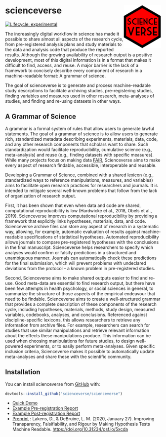 # scienceverse <img src="man/figures/logo.png" align="right" alt="" width="120" />
<!-- rmarkdown v1 -->
<!-- README.md is generated from README.Rmd. Please edit that file -->

<!-- badges: start -->
[![Lifecycle: experimental](https://img.shields.io/badge/lifecycle-experimental-orange.svg)](https://www.tidyverse.org/lifecycle/#experimental)
<!--[![Travis build status](https://travis-ci.org/scienceverse/scienceverse?branch=master)](https://travis-ci.org/scienceverse/scienceverse)
[![Codecov test coverage](https://codecov.io/gh/scienceverse/scienceverse/branch/master/graph/badge.svg)](https://codecov.io/gh/scienceverse/scienceverse?branch=master)-->
<!-- badges: end -->



The increasingly digital workflow in science has made it possible to share almost all aspects of the research cycle, from pre-registered analysis plans and study materials to the data and analysis code that produce the reported results. Although the growing availability of research output is a positive development, most of this digital information is in a format that makes it difficult to find, access, and reuse. A major barrier is the lack of a framework to concisely describe every component of research in a machine-readable format: A grammar of science. 

The goal of scienceverse is to generate and process machine-readable study descriptions to facilitate archiving studies, pre-registering studies, finding variables and measures used in other research, meta-analyses of studies, and finding and re-using datasets in other ways.

## A Grammar of Science

A grammar is a formal system of rules that allow users to generate lawful statements. The goal of a grammar of science is to allow users to generate rich, standardized metadata describing experiments, materials, data, code, and any other research components that scholars want to share. Such standardization would facilitate reproducibility, cumulative science (e.g., meta-analysis) and reuse (e.g., finding datasets with specific measures). While many projects focus on making data [FAIR](https://www.go-fair.org/fair-principles/), Scienceverse aims to make every aspect of research findable, accessible, interoperable and reusable.

Developing a Grammar of Science, combined with a shared lexicon (e.g., standardized ways to reference manipulations, measures, and variables) aims to facilitate open research practices for researchers and journals. It is intended to mitigate several well-known problems that follow from the lack of organization of research output. 

First, it has been shown that even when data and code are shared, computational reproducibility is low (Hardwicke et al., 2018, Obels et al., 2019). Scienceverse improves computational reproducibility by providing a framework that explicitly links hypotheses, materials, data, and code. Scienceverse archive files can store any aspect of research in a systematic way, allowing, for example, automatic evaluation of results against machine-readable specifications of statistical hypotheses. Automated reproducibility allows journals to compare pre-registered hypotheses with the conclusions in the final manuscript. Scienceverse helps researchers to specify which analyses would confirm or falsify predictions in a structured and unambiguous manner. Journals can automatically check these predictions for the final submission, which will prevent problems with undeclared deviations from the protocol – a known problem in pre-registered studies.

Second, Scienceverse aims to make shared outputs easier to find and re-use. Good meta-data are essential to find research output, but there have been few attempts in health psychology, or social sciences in general, to summarize the structure of those aspects of the empirical endeavour that need to be findable. Scienceverse aims to create a well-structured grammar that provides a complete description of these components of the research cycle, including hypotheses, materials, methods, study design, measured variables, codebooks, analyses, and conclusions. Referenced against discipline-specific lexicons, this allows researchers to retrieve any information from archive files. For example, researchers can search for studies that use similar manipulations and retrieve relevant information about the effects these manipulations produce. This information can be used when choosing manipulations for future studies, to design well-powered experiments, or to easily perform meta-analyses. Given specific inclusion criteria, Scienceverse makes it possible to automatically update meta-analyses and share these with the scientific community.

## Installation

You can install scienceverse from [GitHub](https://github.com/scienceverse/scienceverse) with:

``` r
devtools::install_github("scienceverse/scienceverse")
```

<!--
[Using scienceverse for Registered Reports](https://scienceverse.github.io/scienceverse/articles/registration.html)
-->

* [Quick Demo](https://scienceverse.github.io/scienceverse/articles/demo.html)
* [Example Pre-registration Report](https://scienceverse.github.io/scienceverse/articles/files/prereg.html)
* [Example Post-registration Report](https://scienceverse.github.io/scienceverse/articles/files/postreg.html)
* [Preprint](https://psyarxiv.com/5xcda/) : Lakens, D., & DeBruine, L. M. (2020, January 27). Improving Transparency, Falsifiability, and Rigour by Making Hypothesis Tests Machine Readable. <https://doi.org/10.31234/osf.io/5xcda>


